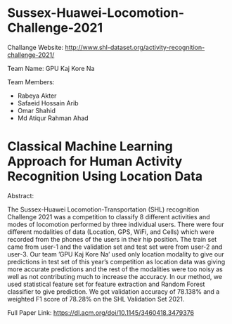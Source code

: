 # Sussex-Huawei-Locomotion-Challenge-2021


Challange Website: http://www.shl-dataset.org/activity-recognition-challenge-2021/

Team Name: GPU Kaj Kore Na

Team Members:

* Rabeya Akter
* Safaeid Hossain Arib
* Omar Shahid
* Md Atiqur Rahman Ahad

###### 



# Classical Machine Learning Approach for Human Activity Recognition Using Location Data

Abstract:

The Sussex-Huawei Locomotion-Transportation (SHL) recognition Challenge 2021 was a competition to classify 8 different activities and modes of locomotion performed by three individual users. There were four different modalities of data (Location, GPS, WiFi, and Cells) which were recorded from the phones of the users in their hip position. The train set came from user-1 and the validation set and test set were from user-2 and user-3. Our team ’GPU Kaj Kore Na’ used only location modality to give our predictions in test set of this year’s competition as location data was giving more accurate predictions and the rest of the modalities were too noisy as well as not contributing much to increase the accuracy. In our method, we used statistical feature set for feature extraction and Random Forest classifier to give prediction. We got validation accuracy of 78.138% and a weighted F1 score of 78.28% on the SHL Validation Set 2021.

Full Paper Link: https://dl.acm.org/doi/10.1145/3460418.3479376

